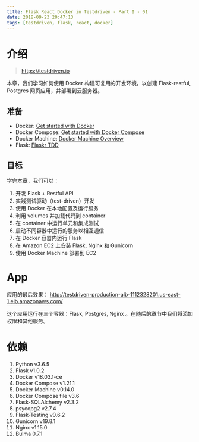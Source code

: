 ```yaml
---
title: Flask React Docker in Testdriven - Part I - 01
date: 2018-09-23 20:47:13
tags: [testdriven, flask, react, docker]
---
```


# 介绍

> https://testdriven.io



本章，我们学习如何使用 Docker 构建可复用的开发环境，以创建 Flask-restful, Postgres 网页应用，并部署到云服务器。

<!-- more -->
## 准备
- Docker: [Get started with Docker](https://docs.docker.com/engine/getstarted/)
- Docker Compose: [Get started with Docker Compose](https://docs.docker.com/compose/gettingstarted/)
- Docker Machine: [Docker Machine Overview](https://docs.docker.com/machine/overview/)
- Flask: [Flaskr TDD](https://github.com/mjhea0/flaskr-tdd)

## 目标
学完本章，我们可以：
1. 开发 Flask + Restful API
1. 实践测试驱动（test-driven）开发
1. 使用 Docker 在本地配置及运行服务
1. 利用 volumes 并加载代码到 container
1. 在 container 中运行单元和集成测试
1. 启动不同容器中运行的服务以相互通信
1. 在 Docker 容器内运行 Flask
1. 在 Amazon EC2 上安装 Flask, Nginx 和 Gunicorn
1. 使用 Docker Machine 部署到 EC2

# App
应用的最后效果： http://testdriven-production-alb-1112328201.us-east-1.elb.amazonaws.com/

这个应用运行在三个容器：Flask, Postgres, Nginx 。在随后的章节中我们将添加权限和其他服务。

# 依赖
1. Python v3.6.5
1. Flask v1.0.2
1. Docker v18.03.1-ce
1. Docker Compose v1.21.1
1. Docker Machine v0.14.0
1. Docker Compose file v3.6
1. Flask-SQLAlchemy v2.3.2
1. psycopg2 v2.7.4
1. Flask-Testing v0.6.2
1. Gunicorn v19.8.1
1. Nginx v1.15.0
1. Bulma 0.7.1
